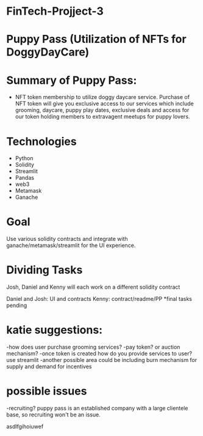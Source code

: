 # FinTech-Projject-3
# Puppy Pass (Utilization of NFTs for DoggyDayCare)

# Summary of Puppy Pass: 

* NFT token membership to utilize doggy daycare service. Purchase of NFT token will give you exclusive access to our services which include grooming, daycare, puppy play dates, exclusive deals and access for our token holding members to extravagent meetups for puppy lovers. 


# Technologies

* Python 
* Solidity
* Streamlit 
* Pandas
* web3
* Metamask 
* Ganache 

# Goal

Use various solidity contracts and integrate with ganache/metamask/streamlit for the UI experience. 


# Dividing Tasks

Josh, Daniel and Kenny will each work on a different solidity contract 

Daniel and Josh: UI and contracts
Kenny: contract/readme/PP
*final tasks pending 

# katie suggestions: 

-how does user purchase grooming services? 
-pay token? or auction mechanism? 
-once token is created how do you provide services to user?  use streamlit 
-another possible area could be including burn mechanism for supply and demand for incentives

# possible issues

-recruiting? puppy pass is an established company with a large clientele base, so recruiting won't be an issue. 

asdlfgihoiuwef